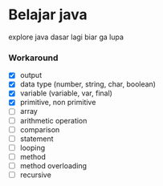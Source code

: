 # Belajar java
explore java dasar lagi biar ga lupa

### Workaround
- [x] output
- [x] data type (number, string, char, boolean)
- [x] variable (variable, var, final)
- [x] primitive, non primitive
- [ ] array
- [ ] arithmetic operation
- [ ] comparison
- [ ] statement
- [ ] looping
- [ ] method
- [ ] method overloading
- [ ] recursive
